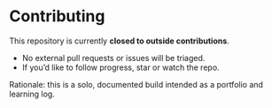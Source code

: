 # Contributing

This repository is currently **closed to outside contributions**.
- No external pull requests or issues will be triaged.
- If you’d like to follow progress, star or watch the repo.

Rationale: this is a solo, documented build intended as a portfolio and learning log.

